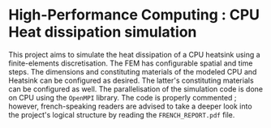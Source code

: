 # High-Performance Computing : CPU Heat dissipation simulation

This project aims to simulate the heat dissipation of a CPU heatsink using a finite-elements discretisation. The FEM has configurable spatial and time steps. The dimensions and constituting materials of the modeled CPU and Heatsink can be configured as desired. The latter's constituting materials can be configured as well.
The parallelisation of the simulation code is done on CPU using the `OpenMPI` library. The code is properly commented ; however, french-speaking readers are advised to take a deeper look into the project's logical structure by reading the `FRENCH_REPORT.pdf` file.

